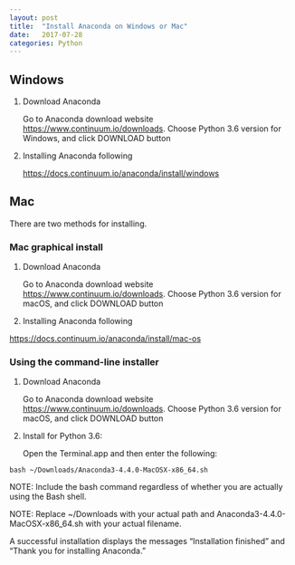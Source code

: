 ```yaml
---
layout: post
title:  "Install Anaconda on Windows or Mac"
date:   2017-07-28 
categories: Python
---
```

## Windows
1. Download Anaconda

   Go to Anaconda download website <https://www.continuum.io/downloads>.
   Choose Python 3.6 version for Windows, and click DOWNLOAD button

2. Installing Anaconda following

   <https://docs.continuum.io/anaconda/install/windows>

## Mac

There are two methods for installing.

### Mac graphical install
1. Download Anaconda

   Go to Anaconda download website <https://www.continuum.io/downloads>.
   Choose Python 3.6 version for macOS, and click DOWNLOAD button

  2. Installing Anaconda following

<https://docs.continuum.io/anaconda/install/mac-os>

### Using the command-line installer

1. Download Anaconda

   Go to Anaconda download website <https://www.continuum.io/downloads>.
   Choose Python 3.6 version for macOS, and click DOWNLOAD button

2. Install for Python 3.6:

   Open the Terminal.app and then enter the following:

```
bash ~/Downloads/Anaconda3-4.4.0-MacOSX-x86_64.sh
```

   NOTE: Include the bash command regardless of whether you are actually using the Bash shell.

   NOTE: Replace ~/Downloads with your actual path and Anaconda3-4.4.0-MacOSX-x86_64.sh with your actual filename.

   A successful installation displays the messages “Installation finished” and “Thank you for installing Anaconda.”



